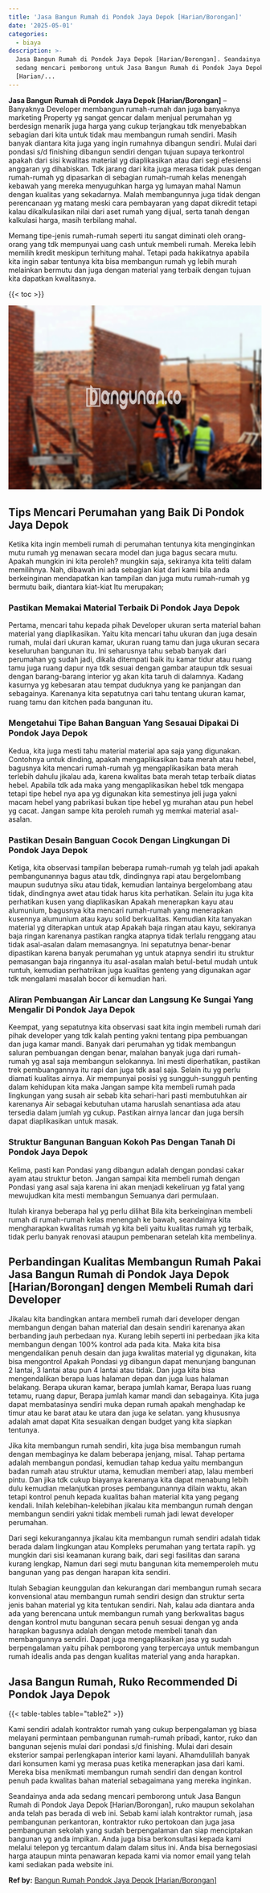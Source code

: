 ```yaml
---
title: 'Jasa Bangun Rumah di Pondok Jaya Depok [Harian/Borongan]'
date: '2025-05-01'
categories:
  - biaya
description: >-
  Jasa Bangun Rumah di Pondok Jaya Depok [Harian/Borongan]. Seandainya anda ada
  sedang mencari pemborong untuk Jasa Bangun Rumah di Pondok Jaya Depok
  [Harian/...
---
```


**Jasa Bangun Rumah di Pondok Jaya Depok \[Harian/Borongan\]** – Banyaknya Developer membangun rumah-rumah dan juga banyaknya marketing Property yg sangat gencar dalam menjual perumahan yg berdesign menarik juga harga yang cukup terjangkau tdk menyebabkan sebagian dari kita untuk tidak mau membangun rumah sendiri. Masih banyak diantara kita juga yang ingin rumahnya dibangun sendiri. Mulai dari pondasi s/d finishing dibangun sendiri dengan tujuan supaya terkontrol apakah dari sisi kwalitas material yg diaplikasikan atau dari segi efesiensi anggaran yg dihabiskan. Tdk jarang dari kita juga merasa tidak puas dengan rumah-rumah yg dipasarkan di sebagian rumah-rumah kelas menengah kebawah yang mereka menyuguhkan harga yg lumayan mahal Namun dengan kualitas yang sekadarnya. Malah membangunnya juga tidak dengan perencanaan yg matang meski cara pembayaran yang dapat dikredit tetapi kalau dikalkulasikan nilai dari aset rumah yang dijual, serta tanah dengan kalkulasi harga, masih terbilang mahal.

Memang tipe-jenis rumah-rumah seperti itu sangat diminati oleh orang-orang yang tdk mempunyai uang cash untuk membeli rumah. Mereka lebih memilih kredit meskipun terhitung mahal. Tetapi pada hakikatnya apabila kita ingin sabar tentunya kita bisa membangun rumah yg lebih murah melainkan bermutu dan juga dengan material yang terbaik dengan tujuan kita dapatkan kwalitasnya.

{{< toc >}}

![Jasa Bangun Rumah di Pondok Jaya Depok [Harian/Borongan]](/images/borong-bangunan-06.png)

## Tips Mencari Perumahan yang Baik Di Pondok Jaya Depok

Ketika kita ingin membeli rumah di perumahan tentunya kita menginginkan mutu rumah yg menawan secara model dan juga bagus secara mutu. Apakah mungkin ini kita peroleh? mungkin saja, sekiranya kita teliti dalam memilihnya. Nah, dibawah ini ada sebagian kiat dari kami bila anda berkeinginan mendapatkan kan tampilan dan juga mutu rumah-rumah yg bermutu baik, diantara kiat-kiat Itu merupakan;

### Pastikan Memakai Material Terbaik Di Pondok Jaya Depok

Pertama, mencari tahu kepada pihak Developer ukuran serta material bahan material yang diaplikasikan. Yaitu kita mencari tahu ukuran dan juga desain rumah, mulai dari ukuran kamar, ukuran ruang tamu dan juga ukuran secara keseluruhan bangunan itu. Ini seharusnya tahu sebab banyak dari perumahan yg sudah jadi, dikala ditempati baik itu kamar tidur atau ruang tamu juga ruang dapur nya tdk sesuai dengan gambar ataupun tdk sesuai dengan barang-barang interior yg akan kita taruh di dalamnya. Kadang kasurnya yg kebesaran atau tempat duduknya yang ke panjangan dan sebagainya. Karenanya kita sepatutnya cari tahu tentang ukuran kamar, ruang tamu dan kitchen pada bangunan itu.

### Mengetahui Tipe Bahan Banguan Yang Sesauai Dipakai Di Pondok Jaya Depok

Kedua, kita juga mesti tahu material material apa saja yang digunakan. Contohnya untuk dinding, apakah mengaplikasikan bata merah atau hebel, bagusnya kita mencari rumah-rumah yg mengaplikasikan bata merah terlebih dahulu jikalau ada, karena kwalitas bata merah tetap terbaik diatas hebel. Apabila tdk ada maka yang mengaplikasikan hebel tdk mengapa tetapi tipe hebel nya apa yg digunakan kita semestinya jeli juga yakni macam hebel yang pabrikasi bukan tipe hebel yg murahan atau pun hebel yg cacat. Jangan sampe kita peroleh rumah yg memkai material asal-asalan.

### Pastikan Desain Banguan Cocok Dengan Lingkungan Di Pondok Jaya Depok

Ketiga, kita observasi tampilan beberapa rumah-rumah yg telah jadi apakah pembangunannya bagus atau tdk, dindingnya rapi atau bergelombang maupun sudutnya siku atau tidak, kemudian lantainya bergelombang atau tidak, dindingnya awet atau tidak harus kita perhatikan. Selain itu juga kita perhatikan kusen yang diaplikasikan Apakah menerapkan kayu atau alumunium, bagusnya kita mencari rumah-rumah yang menerapkan kusennya alumunium atau kayu solid berkualitas. Kemudian kita tanyakan material yg diterapkan untuk atap Apakah baja ringan atau kayu, sekiranya baja ringan karenanya pastikan rangka atapnya tidak terlalu renggang atau tidak asal-asalan dalam memasangnya. Ini sepatutnya benar-benar dipastikan karena banyak perumahan yg untuk atapnya sendiri itu struktur pemasangan baja ringannya itu asal-asalan malah betul-betul mudah untuk runtuh, kemudian perhatrikan juga kualitas genteng yang digunakan agar tdk mengalami masalah bocor di kemudian hari.

### Aliran Pembuangan Air Lancar dan Langsung Ke Sungai Yang Mengalir Di Pondok Jaya Depok

Keempat, yang sepatutnya kita observasi saat kita ingin membeli rumah dari pihak developer yang tdk kalah penting yakni tentang pipa pembuangan dan juga kamar mandi. Banyak dari perumahan yg tidak membangun saluran pembuangan dengan benar, malahan banyak juga dari rumah-rumah yg asal saja membangun selokannya. Ini mesti diperhatikan, pastikan trek pembuangannya itu rapi dan juga tdk asal saja. Selain itu yg perlu diamati kualitas airnya. Air mempunyai posisi yg sungguh-sungguh penting dalam kehidupan kita maka Jangan sampe kita membeli rumah pada lingkungan yang susah air sebab kita sehari-hari pasti membutuhkan air karenanya Air sebagai kebutuhan utama haruslah senantiasa ada atau tersedia dalam jumlah yg cukup. Pastikan airnya lancar dan juga bersih dapat diaplikasikan untuk masak.

### Struktur Bangunan Banguan Kokoh Pas Dengan Tanah Di Pondok Jaya Depok

Kelima, pasti kan Pondasi yang dibangun adalah dengan pondasi cakar ayam atau struktur beton. Jangan sampai kita membeli rumah dengan Pondasi yang asal saja karena ini akan menjadi kekeliruan yg fatal yang mewujudkan kita mesti membangun Semuanya dari permulaan.

Itulah kiranya beberapa hal yg perlu dilihat Bila kita berkeinginan membeli rumah di rumah-rumah kelas menengah ke bawah, seandainya kita mengharapkan kwalitas rumah yg kita beli yaitu kualitas rumah yg terbaik, tidak perlu banyak renovasi ataupun pembenaran setelah kita membelinya.

## Perbandingan Kualitas Membangun Rumah Pakai Jasa Bangun Rumah di Pondok Jaya Depok \[Harian/Borongan\] dengen Membeli Rumah dari Developer

Jikalau kita bandingkan antara membeli rumah dari developer dengan membangun dengan bahan material dan desain sendiri karenanya akan berbanding jauh perbedaan nya. Kurang lebih seperti ini perbedaan jika kita membangun dengan 100% kontrol ada pada kita. Maka kita bisa mengendalikan penuh desain dan juga kwalitas material yg digunakan, kita bisa mengontrol Apakah Pondasi yg dibangun dapat menunjang bangunan 2 lantai, 3 lantai atau pun 4 lantai atau tidak. Dan juga kita bisa mengendalikan berapa luas halaman depan dan juga luas halaman belakang. Berapa ukuran kamar, berapa jumlah kamar, Berapa luas ruang tetamu, ruang dapur, Berapa jumlah kamar mandi dan sebagainya. Kita juga dapat membatasinya sendiri muka depan rumah apakah menghadap ke timur atau ke barat atau ke utara dan juga ke selatan. yang khususnya adalah amat dapat Kita sesuaikan dengan budget yang kita siapkan tentunya.

Jika kita membangun rumah sendiri, kita juga bisa membangun rumah dengan membaginya ke dalam beberapa jenjang, misal. Tahap pertama adalah membangun pondasi, kemudian tahap kedua yaitu membangun badan rumah atau struktur utama, kemudian memberi atap, lalau memberi pintu. Dan jika tdk cukup biayanya karenanya kita dapat menabung lebih dulu kemudian melanjutkan proses pembangunannya dilain waktu, akan tetapi kontrol penuh kepada kualitas bahan material kita yang pegang kendali. Inilah kelebihan-kelebihan jikalau kita membangun rumah dengan membangun sendiri yakni tidak membeli rumah jadi lewat developer perumahan.

Dari segi kekurangannya jikalau kita membangun rumah sendiri adalah tidak berada dalam lingkungan atau Kompleks perumahan yang tertata rapih. yg mungkin dari sisi keamanan kurang baik, dari segi fasilitas dan sarana kurang lengkap, Namun dari segi mutu bangunan kita mememperoleh mutu bangunan yang pas dengan harapan kita sendiri.

Itulah Sebagian keunggulan dan kekurangan dari membangun rumah secara konvensional atau membangun rumah sendiri design dan struktur serta jenis bahan material yg kita tentukan sendiri. Nah, kalau ada diantara anda ada yang berencana untuk membangun rumah yang berkwalitas bagus dengan kontrol mutu bangunan secara penuh sesuai dengan yg anda harapkan bagusnya adalah dengan metode membeli tanah dan membangunnya sendiri. Dapat juga mengaplikasikan jasa yg sudah berpengalaman yaitu pihak pemborong yang terpercaya untuk membangun rumah idealis anda pas dengan kualitas material yang anda harapkan.

## Jasa Bangun Rumah, Ruko Recommended Di Pondok Jaya Depok

{{< table-tables table="table2" >}}

Kami sendiri adalah kontraktor rumah yang cukup berpengalaman yg biasa melayani permintaan pembangunan rumah-rumah pribadi, kantor, ruko dan bangunan sejenis mulai dari pondasi s/d finishing. Mulai dari desain eksterior sampai perlengkapan interior kami layani. Alhamdulillah banyak dari konsumen kami yg merasa puas ketika menerapkan jasa dari kami. Mereka bisa menikmati membangun rumah sendiri dan dengan kontrol penuh pada kwalitas bahan material sebagaimana yang mereka inginkan.

Seandainya anda ada sedang mencari pemborong untuk Jasa Bangun Rumah di Pondok Jaya Depok \[Harian/Borongan\], ruko maupun sekolahan anda telah pas berada di web ini. Sebab kami ialah kontraktor rumah, jasa pembangunan perkantoran, kontraktor ruko pertokoan dan juga jasa pembangunan sekolah yang sudah berpengalaman dan siap menciptakan bangunan yg anda impikan. Anda juga bisa berkonsultasi kepada kami melalui telepon yg tercantum dalam dalam situs ini. Anda bisa bernegosiasi harga ataupun minta penawaran kepada kami via nomor email yang telah kami sediakan pada website ini.

**Ref by:** [Bangun Rumah Pondok Jaya Depok [Harian/Borongan]](https://id.wikipedia.org/wiki/Bangun)
